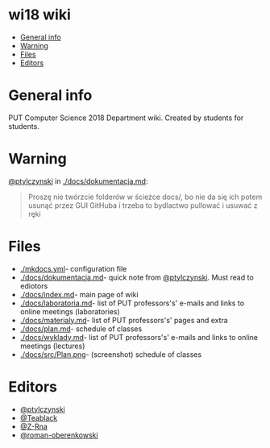 # wi18 wiki
* [General info](#general-info)
* [Warning](#warning)
* [Files](#files)
* [Editors](#editors)

# General info
PUT Computer Science 2018 Department wiki. Created by students for students.

# Warning
[@ptylczynski](https://github.com/ptylczynski) in [./docs/dokumentacja.md](https://github.com/PUT-WI-18/wi18-wiki/blob/master/docs/dokumentacja.md):
> Proszę nie twórzcie folderów w ścieżce docs/, bo nie da się ich potem usunąć przez GUI GitHuba i trzeba to bydlactwo pullować i usuwać z ręki

# Files
* [./mkdocs.yml](https://github.com/PUT-WI-18/wi18-wiki/blob/master/mkdocs.yml)- configuration file
* [./docs/dokumentacja.md](https://github.com/PUT-WI-18/wi18-wiki/blob/master/docs/dokumentacja.md)- quick note from [@ptylczynski](https://github.com/ptylczynski). Must read to ediotors
* [./docs/index.md](https://github.com/PUT-WI-18/wi18-wiki/blob/master/docs/index.md)- main page of wiki
* [./docs/laboratoria.md](https://github.com/PUT-WI-18/wi18-wiki/blob/master/docs/laboratoria.md)- list of PUT professors's' e-mails and links to online meetings (laboratories)
* [./docs/materialy.md](https://github.com/PUT-WI-18/wi18-wiki/blob/master/docs/materialy.md)- list of PUT professors's' pages and extra 
* [./docs/plan.md](https://github.com/PUT-WI-18/wi18-wiki/blob/master/docs/plan.md)- schedule of classes
* [./docs/wyklady.md](https://github.com/PUT-WI-18/wi18-wiki/blob/master/docs/wyklady.md)- list of PUT professors's' e-mails and links to online meetings (lectures)
* [./docs/src/Plan.png](https://github.com/PUT-WI-18/wi18-wiki/blob/master/docs/src/Plan.png)- (screenshot) schedule of classes

# Editors
* [@ptylczynski](https://github.com/ptylczynski)
* [@Teablack](https://github.com/Teablack)
* [@Z-Rna](https://github.com/Z-Rna)
* [@roman-oberenkowski](https://github.com/roman-oberenkowski)
